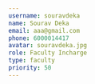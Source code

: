 ```yaml
---
username: souravdeka
name: Sourav Deka
email: aaa@gmail.com
phone: 6000014417
avatar: souravdeka.jpg
role: Faculty Incharge
type: faculty
priority: 50
---
```

